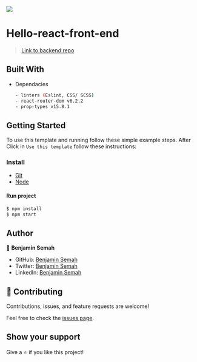 ![](https://img.shields.io/badge/Hello-Rails-blue)

# Hello-react-front-end

>[Link to backend repo](https://github.com/BenjaminSemah/rails-react-backend)

## Built With
- Dependacies
  ```bash
  - linters (Eslint, CSS/ SCSS)
  - react-router-dom v6.2.2
  - prop-types v15.8.1
  ```

## Getting Started
To use this template and running follow these simple example steps.
After Click in `Use this template` follow these instructions:

### Install
  -  [Git](https://git-scm.com/downloads)
  -  [Node](https://nodejs.org/en/download/)

#### Run project

```bash
$ npm install
$ npm start
```

## Author

👤 **Benjamin Semah**
- GitHub: [Benjamin Semah](https://github.com/BenjaminSemah)
- Twitter: [Benjamin Semah](https://twitter.com/BenjaminSemah)
- LinkedIn: [Benjamin Semah](https://www.linkedin.com/in/benjaminsemah/)

## 🤝 Contributing

Contributions, issues, and feature requests are welcome!

Feel free to check the [issues page](../../issues/).

## Show your support

Give a ⭐️ if you like this project!

